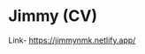 # Jimmy (CV)
Link- <a href="https://jimmynmk.netlify.app/" target="_blank">https://jimmynmk.netlify.app/</a>
